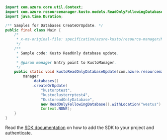 ```java
import com.azure.core.util.Context;
import com.azure.resourcemanager.kusto.models.ReadOnlyFollowingDatabase;
import java.time.Duration;

/** Samples for Databases CreateOrUpdate. */
public final class Main {
    /*
     * x-ms-original-file: specification/azure-kusto/resource-manager/Microsoft.Kusto/stable/2021-08-27/examples/KustoDatabaseReadonlyUpdate.json
     */
    /**
     * Sample code: Kusto ReadOnly database update.
     *
     * @param manager Entry point to KustoManager.
     */
    public static void kustoReadOnlyDatabaseUpdate(com.azure.resourcemanager.kusto.KustoManager manager) {
        manager
            .databases()
            .createOrUpdate(
                "kustorptest",
                "kustoclusterrptest4",
                "KustoreadOnlyDatabase",
                new ReadOnlyFollowingDatabase().withLocation("westus").withHotCachePeriod(Duration.parse("P1D")),
                Context.NONE);
    }
}
```

Read the [SDK documentation](https://github.com/Azure/azure-sdk-for-java/blob/azure-resourcemanager-kusto_1.0.0-beta.3/sdk/kusto/azure-resourcemanager-kusto/README.md) on how to add the SDK to your project and authenticate.
